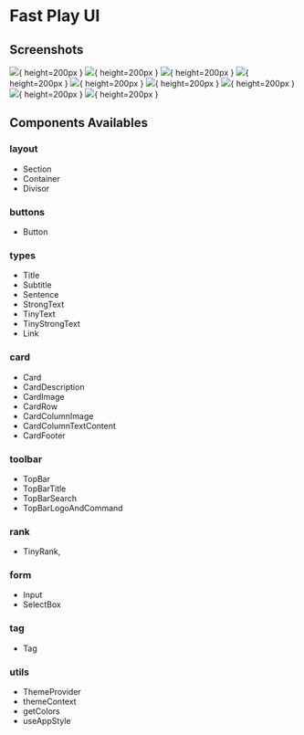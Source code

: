 # Fast Play UI

## Screenshots

![](https://github.com/stvkoch/fast-play-ui/blob/master/screeenshots/1.jpg?raw=true){ height=200px }
![](https://github.com/stvkoch/fast-play-ui/blob/master/screeenshots/2.jpg?raw=true){ height=200px }
![](https://github.com/stvkoch/fast-play-ui/blob/master/screeenshots/3.jpg?raw=true){ height=200px }
![](https://github.com/stvkoch/fast-play-ui/blob/master/screeenshots/4.jpg?raw=true){ height=200px }
![](https://github.com/stvkoch/fast-play-ui/blob/master/screeenshots/5.jpg?raw=true){ height=200px }
![](https://github.com/stvkoch/fast-play-ui/blob/master/screeenshots/6.jpg?raw=true){ height=200px }
![](https://github.com/stvkoch/fast-play-ui/blob/master/screeenshots/11.jpg?raw=true){ height=200px }
![](https://github.com/stvkoch/fast-play-ui/blob/master/screeenshots/12.jpg?raw=true){ height=200px }
![](https://github.com/stvkoch/fast-play-ui/blob/master/screeenshots/13.jpg?raw=true){ height=200px }

## Components Availables

### layout

- Section
- Container
- Divisor

### buttons

- Button

### types

- Title
- Subtitle
- Sentence
- StrongText
- TinyText
- TinyStrongText
- Link

### card

- Card
- CardDescription
- CardImage
- CardRow
- CardColumnImage
- CardColumnTextContent
- CardFooter

### toolbar

- TopBar
- TopBarTitle
- TopBarSearch
- TopBarLogoAndCommand

### rank

- TinyRank,

### form

- Input
- SelectBox

### tag

- Tag

### utils

- ThemeProvider
- themeContext
- getColors
- useAppStyle
